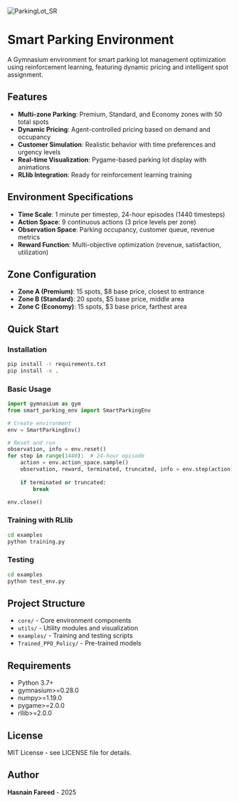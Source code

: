 

![ParkingLot_SR](https://github.com/user-attachments/assets/8fbe470d-6743-4781-a689-06074b5ef40f)

# Smart Parking Environment

A Gymnasium environment for smart parking lot management optimization using reinforcement learning, featuring dynamic pricing and intelligent spot assignment.

## Features

- **Multi-zone Parking**: Premium, Standard, and Economy zones with 50 total spots
- **Dynamic Pricing**: Agent-controlled pricing based on demand and occupancy
- **Customer Simulation**: Realistic behavior with time preferences and urgency levels
- **Real-time Visualization**: Pygame-based parking lot display with animations
- **RLlib Integration**: Ready for reinforcement learning training

## Environment Specifications

- **Time Scale**: 1 minute per timestep, 24-hour episodes (1440 timesteps)
- **Action Space**: 9 continuous actions (3 price levels per zone)
- **Observation Space**: Parking occupancy, customer queue, revenue metrics
- **Reward Function**: Multi-objective optimization (revenue, satisfaction, utilization)

## Zone Configuration

- **Zone A (Premium)**: 15 spots, $8 base price, closest to entrance
- **Zone B (Standard)**: 20 spots, $5 base price, middle area
- **Zone C (Economy)**: 15 spots, $3 base price, farthest area

## Quick Start

### Installation
```bash
pip install -r requirements.txt
pip install -e .
```

### Basic Usage
```python
import gymnasium as gym
from smart_parking_env import SmartParkingEnv

# Create environment
env = SmartParkingEnv()

# Reset and run
observation, info = env.reset()
for step in range(1440):  # 24-hour episode
    action = env.action_space.sample()
    observation, reward, terminated, truncated, info = env.step(action)
    
    if terminated or truncated:
        break

env.close()
```

### Training with RLlib
```bash
cd examples
python training.py
```

### Testing
```bash
cd examples
python test_env.py
```

## Project Structure

- `core/` - Core environment components
- `utils/` - Utility modules and visualization
- `examples/` - Training and testing scripts
- `Trained_PPO_Policy/` - Pre-trained models

## Requirements

- Python 3.7+
- gymnasium>=0.28.0
- numpy>=1.19.0
- pygame>=2.0.0
- rllib>=2.0.0

## License

MIT License - see LICENSE file for details.

## Author

**Hasnain Fareed** - 2025 
